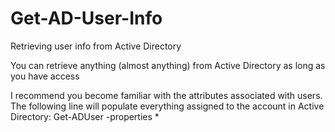 # Get-AD-User-Info
Retrieving user info from Active Directory

You can retrieve anything (almost anything) from Active Directory as long as you have access

I recommend you become familiar with the attributes associated with users. The following line will populate everything assigned to the account in Active Directory:
Get-ADUser <username> -properties *

